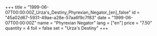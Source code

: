 +++
title = "1999-06-07T00:00:00Z_Urza's_Destiny_Phyrexian_Negator_[en]_false"
id = "45a02d67-5931-49ae-a28e-57aa6f9c7f83"
date = "1999-06-07T00:00:00Z"
name = "Phyrexian Negator"
lang = ["en"]
price = "7.50"
quantity = 4
foil = false
set = "Urza's Destiny"
+++
